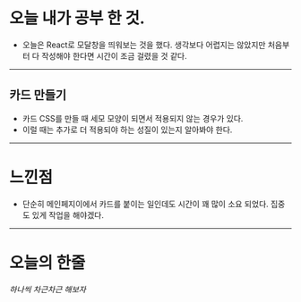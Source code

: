 # 오늘 내가 공부 한 것.

- 오늘은 React로 모달창을 띄워보는 것을 했다. 생각보다 어렵지는 않았지만 처음부터 다 작성해야 한다면 시간이 조금 걸렸을 것 같다.

---

## 카드 만들기

- 카드 CSS를 만들 때 세모 모양이 되면서 적용되지 않는 경우가 있다.
- 이럴 때는 추가로 더 적용되야 하는 성질이 있는지 알아봐야 한다.

---

# 느낀점

- 단순히 메인페지이에서 카드를 붙이는 일인데도 시간이 꽤 많이 소요 되었다. 집중도 있게 작업을 해야겠다.

---

# 오늘의 한줄

_하나씩 차근차근 해보자_
